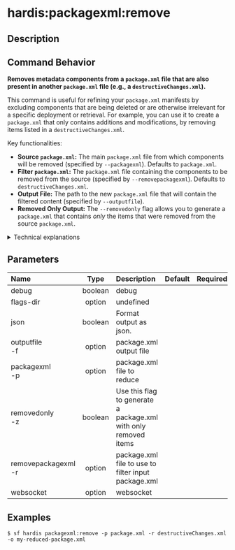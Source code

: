 <!-- This file has been generated with command 'sf hardis:doc:plugin:generate'. Please do not update it manually or it may be overwritten -->
# hardis:packagexml:remove

## Description


## Command Behavior

**Removes metadata components from a `package.xml` file that are also present in another `package.xml` file (e.g., a `destructiveChanges.xml`).**

This command is useful for refining your `package.xml` manifests by excluding components that are being deleted or are otherwise irrelevant for a specific deployment or retrieval. For example, you can use it to create a `package.xml` that only contains additions and modifications, by removing items listed in a `destructiveChanges.xml`.

Key functionalities:

- **Source `package.xml`:** The main `package.xml` file from which components will be removed (specified by `--packagexml`). Defaults to `package.xml`.
- **Filter `package.xml`:** The `package.xml` file containing the components to be removed from the source (specified by `--removepackagexml`). Defaults to `destructiveChanges.xml`.
- **Output File:** The path to the new `package.xml` file that will contain the filtered content (specified by `--outputfile`).
- **Removed Only Output:** The `--removedonly` flag allows you to generate a `package.xml` that contains *only* the items that were removed from the source `package.xml`.

<details>
<summary>Technical explanations</summary>

The command's technical implementation involves:

- **File Parsing:** It reads and parses the XML content of both the source `package.xml` and the filter `package.xml`.
- **Content Comparison and Filtering:** It compares the metadata types and members defined in both files. Components found in the filter `package.xml` are excluded from the output.
- **XML Building:** After filtering, it rebuilds the XML structure for the new `package.xml` file.
- **File Writing:** The newly constructed XML content is then written to the specified output file.
- **`removePackageXmlFilesContent` Utility:** The core logic for this operation is encapsulated within the `removePackageXmlFilesContent` utility function, which handles the parsing, filtering, and writing of the `package.xml` files.
</details>


## Parameters

| Name                    |  Type   | Description                                                     | Default | Required | Options |
|:------------------------|:-------:|:----------------------------------------------------------------|:-------:|:--------:|:-------:|
| debug                   | boolean | debug                                                           |         |          |         |
| flags-dir               | option  | undefined                                                       |         |          |         |
| json                    | boolean | Format output as json.                                          |         |          |         |
| outputfile<br/>-f       | option  | package.xml output file                                         |         |          |         |
| packagexml<br/>-p       | option  | package.xml file to reduce                                      |         |          |         |
| removedonly<br/>-z      | boolean | Use this flag to generate a package.xml with only removed items |         |          |         |
| removepackagexml<br/>-r | option  | package.xml file to use to filter input package.xml             |         |          |         |
| websocket               | option  | websocket                                                       |         |          |         |

## Examples

```shell
$ sf hardis packagexml:remove -p package.xml -r destructiveChanges.xml -o my-reduced-package.xml
```


